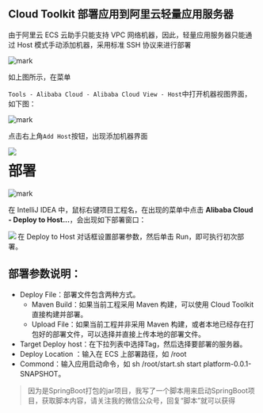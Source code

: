 ## Cloud Toolkit 部署应用到阿里云轻量应用服务器

由于阿里云 ECS 云助手只能支持 VPC 网络机器，因此，轻量应用服务器只能通过 Host 模式手动添加机器，采用标准 SSH 协议来进行部署

![mark](http://man.hhaxmm.cn/blog/20190602/KMHm7w1yIn0s.png)

如上图所示，在菜单

`Tools - Alibaba Cloud - Alibaba Cloud View - Host`中打开机器视图界面，如下图：

![mark](http://man.hhaxmm.cn/blog/20190602/769m8WoRWbQu.png)

点击右上角`Add Host`按钮，出现添加机器界面

<img src='http://man.hhaxmm.cn/blog/20190602/Dk87id6EY37N.png' align ='left'>

# 部署

![mark](http://man.hhaxmm.cn/blog/20190602/vnlQatKHB6yX.png)

在 IntelliJ IDEA 中，鼠标右键项目工程名，在出现的菜单中点击 **Alibaba Cloud - Deploy to Host...**，会出现如下部署窗口：

<img src='http://man.hhaxmm.cn/blog/20190602/X5Hcgbcu53Gy.png' align ='left'>

在 Deploy to Host 对话框设置部署参数，然后单击 Run，即可执行初次部署。

## 部署参数说明：

- Deploy File：部署文件包含两种方式。
  - Maven Build：如果当前工程采用 Maven 构建，可以使用 Cloud Toolkit 直接构建并部署。
  - Upload File：如果当前工程并非采用 Maven 构建，或者本地已经存在打包好的部署文件，可以选择并直接上传本地的部署文件。
- Target Deploy host：在下拉列表中选择Tag，然后选择要部署的服务器。
- Deploy Location ：输入在 ECS 上部署路径，如 /root
- Commond：输入应用启动命令，如 sh /root/start.sh start platform-0.0.1-SNAPSHOT。

> 因为是SpringBoot打包的jar项目，我写了一个脚本用来启动SpringBoot项目，获取脚本内容，请关注我的微信公众号，回复“脚本”就可以获得

